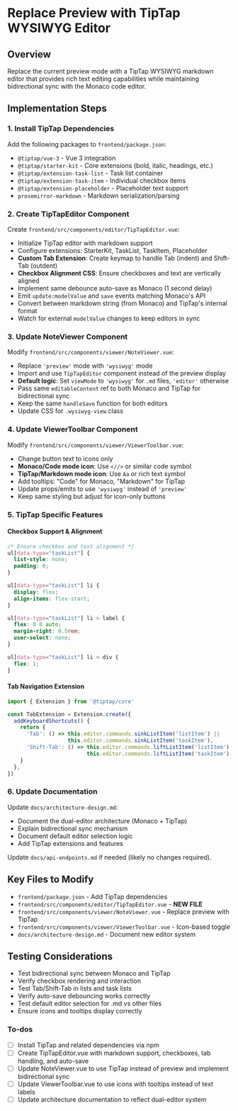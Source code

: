 <!-- ebc17d15-2f3c-4ed8-953e-6b6276d83a0a 603d30b4-5d85-4f3d-9514-e76a966731a1 -->
# Replace Preview with TipTap WYSIWYG Editor

## Overview

Replace the current preview mode with a TipTap WYSIWYG markdown editor that provides rich text editing capabilities while maintaining bidirectional sync with the Monaco code editor.

## Implementation Steps

### 1. Install TipTap Dependencies

Add the following packages to `frontend/package.json`:

- `@tiptap/vue-3` - Vue 3 integration
- `@tiptap/starter-kit` - Core extensions (bold, italic, headings, etc.)
- `@tiptap/extension-task-list` - Task list container
- `@tiptap/extension-task-item` - Individual checkbox items
- `@tiptap/extension-placeholder` - Placeholder text support
- `prosemirror-markdown` - Markdown serialization/parsing

### 2. Create TipTapEditor Component

Create `frontend/src/components/editor/TipTapEditor.vue`:

- Initialize TipTap editor with markdown support
- Configure extensions: StarterKit, TaskList, TaskItem, Placeholder
- **Custom Tab Extension**: Create keymap to handle Tab (indent) and Shift-Tab (outdent)
- **Checkbox Alignment CSS**: Ensure checkboxes and text are vertically aligned
- Implement same debounce auto-save as Monaco (1 second delay)
- Emit `update:modelValue` and `save` events matching Monaco's API
- Convert between markdown string (from Monaco) and TipTap's internal format
- Watch for external `modelValue` changes to keep editors in sync

### 3. Update NoteViewer Component

Modify `frontend/src/components/viewer/NoteViewer.vue`:

- Replace `'preview'` mode with `'wysiwyg'` mode
- Import and use `TipTapEditor` component instead of the preview display
- **Default logic**: Set `viewMode` to `'wysiwyg'` for `.md` files, `'editor'` otherwise
- Pass same `editableContent` ref to both Monaco and TipTap for bidirectional sync
- Keep the same `handleSave` function for both editors
- Update CSS for `.wysiwyg-view` class

### 4. Update ViewerToolbar Component  

Modify `frontend/src/components/viewer/ViewerToolbar.vue`:

- Change button text to icons only
- **Monaco/Code mode icon**: Use `<//>` or similar code symbol
- **TipTap/Markdown mode icon**: Use `Aa` or rich text symbol
- Add tooltips: "Code" for Monaco, "Markdown" for TipTap
- Update props/emits to use `'wysiwyg'` instead of `'preview'`
- Keep same styling but adjust for icon-only buttons

### 5. TipTap Specific Features

#### Checkbox Support & Alignment

```css
/* Ensure checkbox and text alignment */
ul[data-type="taskList"] {
  list-style: none;
  padding: 0;
}

ul[data-type="taskList"] li {
  display: flex;
  align-items: flex-start;
}

ul[data-type="taskList"] li > label {
  flex: 0 0 auto;
  margin-right: 0.5rem;
  user-select: none;
}

ul[data-type="taskList"] li > div {
  flex: 1;
}
```

#### Tab Navigation Extension

```typescript
import { Extension } from '@tiptap/core'

const TabExtension = Extension.create({
  addKeyboardShortcuts() {
    return {
      'Tab': () => this.editor.commands.sinkListItem('listItem') || 
                   this.editor.commands.sinkListItem('taskItem'),
      'Shift-Tab': () => this.editor.commands.liftListItem('listItem') || 
                         this.editor.commands.liftListItem('taskItem'),
    }
  },
})
```

### 6. Update Documentation

Update `docs/architecture-design.md`:

- Document the dual-editor architecture (Monaco + TipTap)
- Explain bidirectional sync mechanism
- Document default editor selection logic
- Add TipTap extensions and features

Update `docs/api-endpoints.md` if needed (likely no changes required).

## Key Files to Modify

- `frontend/package.json` - Add TipTap dependencies
- `frontend/src/components/editor/TipTapEditor.vue` - **NEW FILE**
- `frontend/src/components/viewer/NoteViewer.vue` - Replace preview with TipTap
- `frontend/src/components/viewer/ViewerToolbar.vue` - Icon-based toggle
- `docs/architecture-design.md` - Document new editor system

## Testing Considerations

- Test bidirectional sync between Monaco and TipTap
- Verify checkbox rendering and interaction
- Test Tab/Shift-Tab in lists and task lists
- Verify auto-save debouncing works correctly
- Test default editor selection for .md vs other files
- Ensure icons and tooltips display correctly

### To-dos

- [ ] Install TipTap and related dependencies via npm
- [ ] Create TipTapEditor.vue with markdown support, checkboxes, tab handling, and auto-save
- [ ] Update NoteViewer.vue to use TipTap instead of preview and implement bidirectional sync
- [ ] Update ViewerToolbar.vue to use icons with tooltips instead of text labels
- [ ] Update architecture documentation to reflect dual-editor system